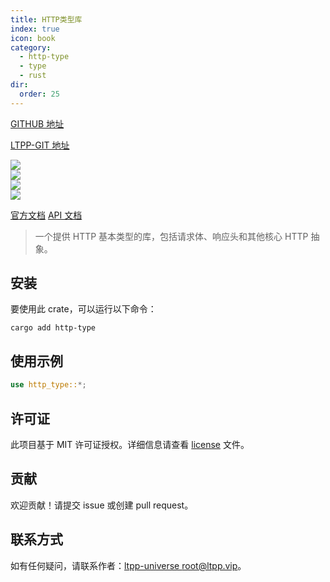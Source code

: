 ```yaml
---
title: HTTP类型库
index: true
icon: book
category:
  - http-type
  - type
  - rust
dir:
  order: 25
---
```


[GITHUB 地址](https://github.com/ltpp-universe/http-type)

[LTPP-GIT 地址](https://git.ltpp.vip/root/http-type)

<Share colorful />
<Catalog />

[![](https://img.shields.io/crates/v/http-type.svg)](https://crates.io/crates/http-type)<br>
[![](https://docs.rs/http-type/badge.svg)](https://docs.rs/http-type)<br>
[![](https://img.shields.io/crates/l/http-type.svg)](./license)<br>
[![](https://github.com/ltpp-universe/http-type/workflows/Rust/badge.svg)](https://github.com/ltpp-universe/http-type/actions?query=workflow:Rust)

[官方文档](https://docs.ltpp.vip/HTTP-TYPE/)
[API 文档](https://docs.rs/http-type/latest/http_type/)

> 一个提供 HTTP 基本类型的库，包括请求体、响应头和其他核心 HTTP 抽象。

## 安装

要使用此 crate，可以运行以下命令：

```shell
cargo add http-type
```

## 使用示例

```rust
use http_type::*;
```

## 许可证

此项目基于 MIT 许可证授权。详细信息请查看 [license](license) 文件。

## 贡献

欢迎贡献！请提交 issue 或创建 pull request。

## 联系方式

如有任何疑问，请联系作者：[ltpp-universe <root@ltpp.vip>](mailto:root@ltpp.vip)。
